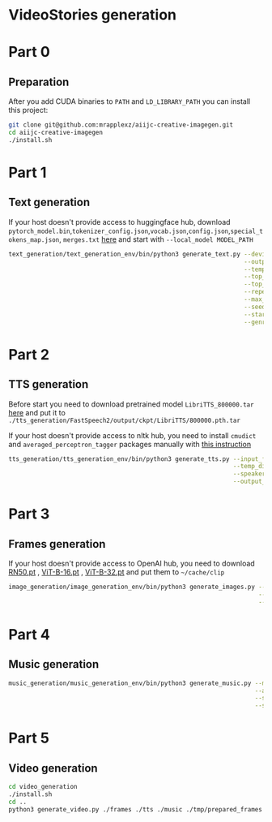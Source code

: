 # VideoStories generation

# Part 0

## Preparation
After you add CUDA binaries to `PATH` and `LD_LIBRARY_PATH` you can install this project:
```bash
git clone git@github.com:mrapplexz/aiijc-creative-imagegen.git
cd aiijc-creative-imagegen
./install.sh
```

# Part 1

## Text generation

If your host doesn't provide access to huggingface hub, download 
`pytorch_model.bin`,`tokenizer_config.json`,`vocab.json`,`config.json`,`special_tokens_map.json`, `merges.txt` [here](https://huggingface.co/EleutherAI/gpt-neo-2.7B) 
and start with  `--local_model MODEL_PATH`
```bash
text_generation/text_generation_env/bin/python3 generate_text.py --device cuda:0                             \
                                                                 --output_filename ./output/texts/text.txt   \
                                                                 --temperature 0.1                           \
                                                                 --top_k 10000                               \
                                                                 --top_p 0.95                                \
                                                                 --repetition_penalty 5.0                    \
                                                                 --max_length 1000                           \
                                                                 --seed 42                                   \
                                                                 --start "The kingdom and a princess"        \
                                                                 --genre fairy_tale
```

# Part 2

## TTS generation

Before start you need to download pretrained model `LibriTTS_800000.tar`
[here](https://drive.google.com/drive/folders/1DOhZGlTLMbbAAFZmZGDdc77kz1PloS7F)
and put it to `./tts_generation/FastSpeech2/output/ckpt/LibriTTS/800000.pth.tar`

If your host doesn't provide access to nltk hub, you need to install `cmudict` and `averaged_perceptron_tagger` packages manually with [this instruction](http://www.nltk.org/data.html) 
```bash
tts_generation/tts_generation_env/bin/python3 generate_tts.py --input_filename ./output/texts/text.txt       \
                                                              --temp_dir ./tmp                               \
                                                              --speaker_id 205                               \
                                                              --output_dir ./output/tts                      
```

# Part 3

## Frames generation

If your host doesn't provide access to OpenAI hub, you need to download [RN50.pt](https://openaipublic.azureedge.net/clip/models/afeb0e10f9e5a86da6080e35cf09123aca3b358a0c3e3b6c78a7b63bc04b6762/RN50.pt) , [ViT-B-16.pt](https://openaipublic.azureedge.net/clip/models/5806e77cd80f8b59890b7e101eabd078d9fb84e6937f9e85e4ecb61988df416f/ViT-B-16.pt) , [ViT-B-32.pt](https://openaipublic.azureedge.net/clip/models/40d365715913c9da98579312b702a82c18be219cc2a73407c4526f58eba950af/ViT-B-32.pt) and put them to `~/cache/clip` 

```bash
image_generation/image_generation_env/bin/python3 generate_images.py --input_filename ./output/texts/text.txt       \
                                                                     --devices cuda:0,cuda:1                        \
                                                                     --main_dir ./output/frames                     
```

# Part 4

## Music generation

```bash
music_generation/music_generation_env/bin/python3 generate_music.py --music_genre country               \
                                                                    --artist john_denver                \
                                                                    --save_path ./output/music          \
                                                                    --sample_len 30
```

# Part 5

## Video generation

```bash
cd video_generation
./install.sh
cd ..
python3 generate_video.py ./frames ./tts ./music ./tmp/prepared_frames ./video/video.avi
```